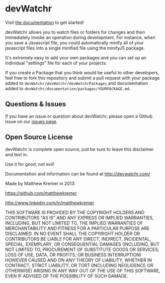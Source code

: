 devWatchr
=========

Visit [the documentation](https://github.com/matthewkremer/devWatchr/tree/master/documentation) to get started!

devWatchr allows you to watch files or folders for changes and then immediately invoke an operation during development. For instance, when you save a Javascript file, you could automatically minify all of your javascript files into a single minified file using the minifyJS package.

It's extremely easy to add your own packages and you can set up an individual "settings" file for each of your projects.

If you create a Package that you think would be useful to other developers, feel free to fork this repository and submit a pull request with your package added to ``devWatchr/devWatchr/devWatchrPackages`` and documentation added to ``devWatchr/documentation/packages/YOURPACKAGE.md``.

Questions & Issues
------------------

If you have an issue or question about devWatchr, please open a Github issue on our [issues page](https://github.com/matthewkremer/devWatchr/issues).

Open Source License
-------------------

devWatchr is complete open source, just be sure to leave this disclaimer and text in.

Use it for good, not evil!

Documentation and information can be found at http://devwatchr.com/

Made by Matthew Kremer in 2013:

https://github.com/matthewkremer

http://www.linkedin.com/in/matthewkremer

THIS SOFTWARE IS PROVIDED BY THE COPYRIGHT HOLDERS AND CONTRIBUTORS "AS IS" AND ANY EXPRESS OR 
IMPLIED WARRANTIES, INCLUDING, BUT NOT LIMITED TO, THE IMPLIED WARRANTIES OF MERCHANTABILITY AND 
FITNESS FOR A PARTICULAR PURPOSE ARE DISCLAIMED. IN NO EVENT SHALL THE COPYRIGHT HOLDER OR 
CONTRIBUTORS BE LIABLE FOR ANY DIRECT, INDIRECT, INCIDENTAL, SPECIAL, EXEMPLARY, OR CONSEQUENTIAL 
DAMAGES (INCLUDING, BUT NOT LIMITED TO, PROCUREMENT OF SUBSTITUTE GOODS OR SERVICES; LOSS OF 
USE, DATA, OR PROFITS; OR BUSINESS INTERRUPTION) HOWEVER CAUSED AND ON ANY THEORY OF LIABILITY, 
WHETHER IN CONTRACT, STRICT LIABILITY, OR TORT (INCLUDING NEGLIGENCE OR OTHERWISE) ARISING IN 
ANY WAY OUT OF THE USE OF THIS SOFTWARE, EVEN IF ADVISED OF THE POSSIBILITY OF SUCH DAMAGE.
